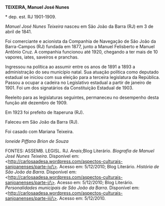**TEIXEIRA, Manuel José Nunes**

\* dep. est. RJ 1901-1909.

*Manuel José Nunes Teixeira* nasceu em São João da Barra (RJ) em 3 de
abril de 1841.

Foi comerciante e acionista da Companhia de Navegação de São João da
Barra-Campos (RJ) fundada em 1877, junto a Manuel Felisberto e Manuel
Antônio Cruz. A companhia funcionou até 1920, chegando a ter mais de 10
vapores, iates, saveiros e pranchas.

Ingressou na política ao assumir entre os anos de 1891 a 1893 a
administração do seu município natal. Sua atuação política como deputado
estadual se iniciou com sua eleição para a terceira legislatura da
República. Passou a ocupar a cadeira no Legislativo estadual a partir de
janeiro de 1901. Foi um dos signatários da Constituição Estadual de
1903.

Reeleito para as legislaturas seguintes, permaneceu no desempenho desta
função até dezembro de 1909.

Em 1923 foi prefeito de Itaperuna (RJ).

Faleceu em São João da Barra (RJ).

Foi casado com Mariana Teixeira.

*Ioneide Piffano Brion de Souza*

FONTES: ASSEMB. LEGISL. RJ. *Anais*;Blog Literário. *Biografia de Manuel
José Nunes Teixeira*. Disponível em:
\<http://carlosaadesa.wordpress.com/aspectos-culturais-sanjoanenses/parte-iv/\>.
Acesso em: 5/12/2010; Blog Literário. *História de São João da Barra*.
Disponível em:
\<http://carlosaadesa.wordpress.com/aspectos-culturais-sanjoanenses/parte-i/\>.
Acesso em: 5/12/2010; Blog Literário. *Personalidades municipais de São
João da Barra*. Disponível em:
\<http://carlosaadesa.wordpress.com/aspectos-culturais-sanjoanenses/parte-iii/\>.
Acesso em: 5/12/2010.
